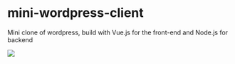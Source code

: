 # mini-wordpress-client

Mini clone of wordpress, build with Vue.js for the front-end and Node.js for backend


![](https://raw.githubusercontent.com/zakiarsyad/resume/master/src/images/wordpress.png?token=ALNI4P4TALP6I27NL27LKEC7ACV5U)